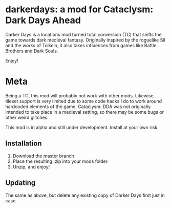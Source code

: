 # darkerdays: a mod for Cataclysm: Dark Days Ahead

Darker Days is a locations mod turned total conversion (TC) that shifts the game towards dark medieval fantasy. Originally inspired by the roguelike Sil and the works of Tolkein, it also takes influences from games like Battle Brothers and Dark Souls.

Enjoy!


# Meta
Being a TC, this mod will probably not work with other mods. Likewise, tileset support is very limited due to some code hacks I do to work around hardcoded elements of the game.
Cataclysm: DDA was not originally intended to take place in a medieval setting, so there may be some bugs or other weird glitches. 

This mod is in alpha and still under development. Install at your own risk.

## Installation
1. Download the master branch
2. Place the resulting .zip into your mods folder.
3. Unzip, and enjoy!

## Updating
The same as above, but delete any existing copy of Darker Days first just in case.
